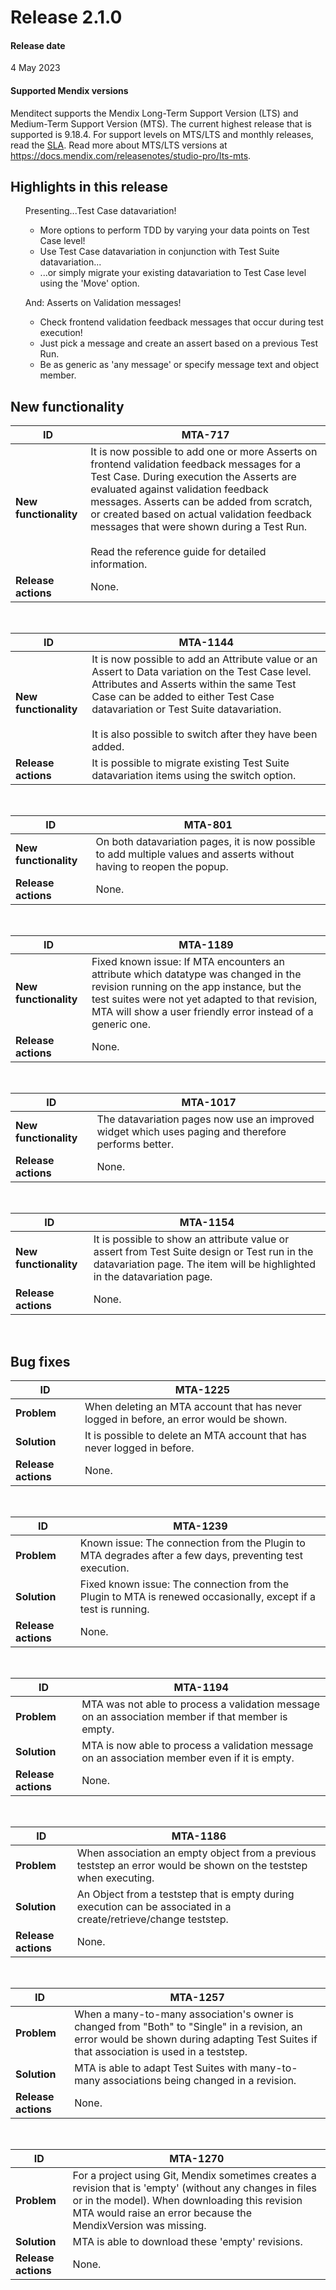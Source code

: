 # Release 2.1.0

#### Release date

4 May 2023

#### Supported Mendix versions

Menditect supports the Mendix Long-Term Support Version (LTS) and Medium-Term Support Version (MTS). The current highest release that is supported is 9.18.4. For support levels on MTS/LTS and monthly releases, read the [SLA](../legal/sla).
Read more about MTS/LTS versions at https://docs.mendix.com/releasenotes/studio-pro/lts-mts.

## Highlights in this release

<ul><i class="fas fa-fire"></i>  Presenting...Test Case datavariation!
<ul>
<li>More options to perform TDD by varying your data points on Test Case level! </li>
<li>Use Test Case datavariation in conjunction with Test Suite datavariation...</li>
<li>...or simply migrate your existing datavariation to Test Case level using the 'Move' option.</li>
</ul>
</ul>

<ul><i class="fas fa-fire"></i>  And: Asserts on Validation messages!
<ul>
<li>Check frontend validation feedback messages that occur during test execution! </li>
<li>Just pick a message and create an assert based on a previous Test Run. </li>
<li>Be as generic as 'any message' or specify message text and object member. </li>
</ul>
</ul>


## New functionality 

| ID                    | MTA-717                                                                                                                                                                                                                                                                                                                                                                             |
| --------------------- | ----------------------------------------------------------------------------------------------------------------------------------------------------------------------------------------------------------------------------------------------------------------------------------------------------------------------------------------------------------------------------------- |
| __New functionality__ | It is now possible to add one or more Asserts on frontend validation feedback messages for a Test Case. During execution the Asserts are evaluated against validation feedback messages. Asserts can be added from scratch, or created based on actual validation feedback messages that were shown during a Test Run. <br/><br/>Read the reference guide for detailed information. |
| __Release actions__   | None.                                                                                                                                                                                                                                                                                                                                                                               |

<br/>


| ID                    | MTA-1144                                                                                                                                                                                                                                                                                             |
| --------------------- | ---------------------------------------------------------------------------------------------------------------------------------------------------------------------------------------------------------------------------------------------------------------------------------------------------- |
| __New functionality__ | It is now possible to add an Attribute value or an Assert to Data variation on the Test Case level. Attributes and Asserts within the same Test Case can be added to either Test Case datavariation or Test Suite datavariation. <br/><br/>It is also possible to switch after they have been added. |
| __Release actions__   | It is possible to migrate existing Test Suite datavariation items using the switch option.                                                                                                                                                                                                           |

<br/>


| ID                    | MTA-801                                                                                                                |
| --------------------- | ---------------------------------------------------------------------------------------------------------------------- |
| __New functionality__ | On both datavariation pages, it is now possible to add multiple values and asserts without having to reopen the popup. |
| __Release actions__   | None.                                                                                                                  |

<br/>


| ID                    | MTA-1189                                                                                                                                                                                                                                           |
| --------------------- | -------------------------------------------------------------------------------------------------------------------------------------------------------------------------------------------------------------------------------------------------- |
| __New functionality__ | Fixed known issue: If MTA encounters an attribute which datatype was changed in the revision running on the app instance, but the test suites were not yet adapted to that revision, MTA will show a user friendly error instead of a generic one. |
| __Release actions__   | None.                                                                                                                                                                                                                                              |

<br/>


| ID                    | MTA-1017                                                                                            |
| --------------------- | --------------------------------------------------------------------------------------------------- |
| __New functionality__ | The datavariation pages now use an improved widget which uses paging and therefore performs better. |
| __Release actions__   | None.                                                                                               |

<br/>


| ID                    | MTA-1154                                                                                                                                                                  |
| --------------------- | ------------------------------------------------------------------------------------------------------------------------------------------------------------------------- |
| __New functionality__ | It is possible to show an attribute value or assert from Test Suite design or Test run in the datavariation page. The item will be highlighted in the datavariation page. |
| __Release actions__   | None.                                                                                                                                                                     |

<br/>


## Bug fixes

| ID                  | MTA-1225                                                                               |
| ------------------- | -------------------------------------------------------------------------------------- |
| __Problem__         | When deleting an MTA account that has never logged in before, an error would be shown. |
| __Solution__        | It is possible to delete an MTA account that has never logged in before.               |
| __Release actions__ | None.                                                                                  |

<br/>


| ID                  | MTA-1239                                                                                                       |
| ------------------- | -------------------------------------------------------------------------------------------------------------- |
| __Problem__         | Known issue: The connection from the Plugin to MTA degrades after a few days, preventing test execution.       |
| __Solution__        | Fixed known issue: The connection from the Plugin to MTA is renewed occasionally, except if a test is running. |
| __Release actions__ | None.                                                                                                          |

<br/>


| ID                  | MTA-1194                                                                                           |
| ------------------- | -------------------------------------------------------------------------------------------------- |
| __Problem__         | MTA was not able to process a validation message on an association member if that member is empty. |
| __Solution__        | MTA is now able to process a validation message on an association member even if it is empty.      |
| __Release actions__ | None.                                                                                              |

<br/>

| ID                  | MTA-1186                                                                                                          |
| ------------------- | ----------------------------------------------------------------------------------------------------------------- |
| __Problem__         | When association an empty object from a previous teststep an error would be shown on the teststep when executing. |
| __Solution__        | An Object from a teststep that is empty during execution can be associated in a create/retrieve/change teststep.  |
| __Release actions__ | None.                                                                                                             |

<br/>

| ID                  | MTA-1257                                                                                                                                                                                 |
| ------------------- | ---------------------------------------------------------------------------------------------------------------------------------------------------------------------------------------- |
| __Problem__         | When a many-to-many association's owner is changed from "Both" to "Single" in a revision, an error would be shown during adapting Test Suites if that association is used in a teststep. |
| __Solution__        | MTA is able to adapt Test Suites with many-to-many associations being changed in a revision.                                                                                             |
| __Release actions__ | None.                                                                                                                                                                                    |

<br/>

| ID                  | MTA-1270                                                                                                                                                                                                                    |
| ------------------- | --------------------------------------------------------------------------------------------------------------------------------------------------------------------------------------------------------------------------- |
| __Problem__         | For a project using Git, Mendix sometimes creates a revision that is 'empty' (without any changes in files or in the model). When downloading this revision MTA would raise an error because the MendixVersion was missing. |
| __Solution__        | MTA is able to download these 'empty' revisions.                                                                                                                                                                            |
| __Release actions__ | None.                                                                                                                                                                                                                       |

<br/>
